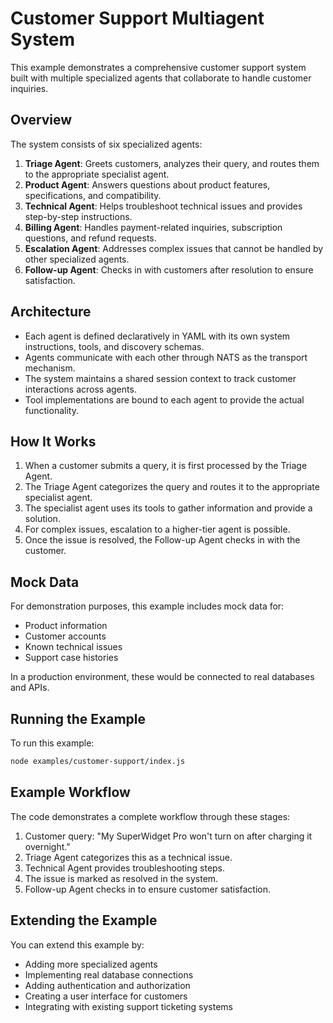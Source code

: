 # Customer Support Multiagent System

This example demonstrates a comprehensive customer support system built with multiple specialized agents that collaborate to handle customer inquiries.

## Overview

The system consists of six specialized agents:

1. **Triage Agent**: Greets customers, analyzes their query, and routes them to the appropriate specialist agent.
2. **Product Agent**: Answers questions about product features, specifications, and compatibility.
3. **Technical Agent**: Helps troubleshoot technical issues and provides step-by-step instructions.
4. **Billing Agent**: Handles payment-related inquiries, subscription questions, and refund requests.
5. **Escalation Agent**: Addresses complex issues that cannot be handled by other specialized agents.
6. **Follow-up Agent**: Checks in with customers after resolution to ensure satisfaction.

## Architecture

- Each agent is defined declaratively in YAML with its own system instructions, tools, and discovery schemas.
- Agents communicate with each other through NATS as the transport mechanism.
- The system maintains a shared session context to track customer interactions across agents.
- Tool implementations are bound to each agent to provide the actual functionality.

## How It Works

1. When a customer submits a query, it is first processed by the Triage Agent.
2. The Triage Agent categorizes the query and routes it to the appropriate specialist agent.
3. The specialist agent uses its tools to gather information and provide a solution.
4. For complex issues, escalation to a higher-tier agent is possible.
5. Once the issue is resolved, the Follow-up Agent checks in with the customer.

## Mock Data

For demonstration purposes, this example includes mock data for:
- Product information
- Customer accounts
- Known technical issues
- Support case histories

In a production environment, these would be connected to real databases and APIs.

## Running the Example

To run this example:

```bash
node examples/customer-support/index.js
```

## Example Workflow

The code demonstrates a complete workflow through these stages:

1. Customer query: "My SuperWidget Pro won't turn on after charging it overnight."
2. Triage Agent categorizes this as a technical issue.
3. Technical Agent provides troubleshooting steps.
4. The issue is marked as resolved in the system.
5. Follow-up Agent checks in to ensure customer satisfaction.

## Extending the Example

You can extend this example by:
- Adding more specialized agents
- Implementing real database connections
- Adding authentication and authorization
- Creating a user interface for customers
- Integrating with existing support ticketing systems 